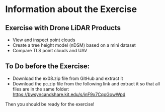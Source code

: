 # Information about the Exercise

## Exercise with Drone LiDAR Products
- View and inspect point clouds
- Create a tree height model (nDSM) based on a mini dataset
- Compare TLS point clouds and UAV

## To Do before the Exercise:

- Download the ex08.zip file from GitHub and extract it
- Download the pc.zip file from the following link and extract it so that all files are in the same folder: https://bwsyncandshare.kit.edu/s/inF9x7CqoGowWpd

Then you should be ready for the exercise!